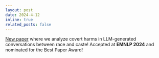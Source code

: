 ```yaml
---
layout: post
date: 2024-4-12
inline: true
related_posts: false
---
```


[New paper](https://aclanthology.org/2024.emnlp-main.1134/) where we analyze covert harms in LLM-generated conversations between race and caste! Accepted at **EMNLP 2024** and nominated for the Best Paper Award!
